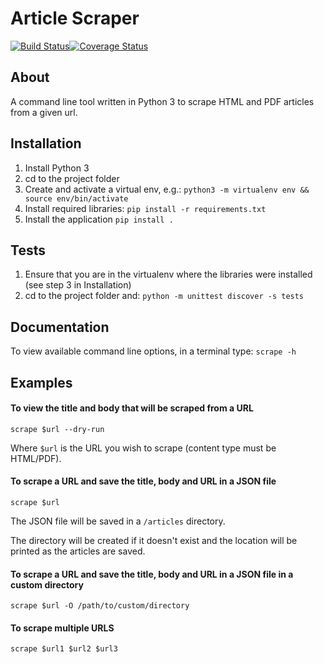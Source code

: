 # Article Scraper
[![Build Status](https://travis-ci.org/james-o-johnstone/article-scraper.svg?branch=master)](https://travis-ci.org/james-o-johnstone/article-scraper)[![Coverage Status](https://coveralls.io/repos/github/james-o-johnstone/article-scraper/badge.svg?branch=master)](https://coveralls.io/github/james-o-johnstone/article-scraper?branch=master)

## About
A command line tool written in Python 3 to scrape HTML and PDF articles from a given url.

## Installation
1. Install Python 3
2. cd to the project folder
3. Create and activate a virtual env, e.g.: `python3 -m virtualenv env && source env/bin/activate`
4. Install required libraries: `pip install -r requirements.txt`
5. Install the application `pip install .`

## Tests
1. Ensure that you are in the virtualenv where the libraries were installed (see step 3 in Installation)
2. cd to the project folder and: `python -m unittest discover -s tests`

## Documentation
To view available command line options, in a terminal type: `scrape -h`

## Examples
#### To view the title and body that will be scraped from a URL 
`scrape $url --dry-run`

Where `$url` is the URL you wish to scrape (content type must be HTML/PDF).

#### To scrape a URL and save the title, body and URL in a JSON file
`scrape $url`

The JSON file will be saved in a `/articles` directory.

The directory will be created if it doesn't exist and the location will be printed as the articles are saved.

#### To scrape a URL and save the title, body and URL in a JSON file in a custom directory
`scrape $url -O /path/to/custom/directory`

#### To scrape multiple URLS
`scrape $url1 $url2 $url3`
